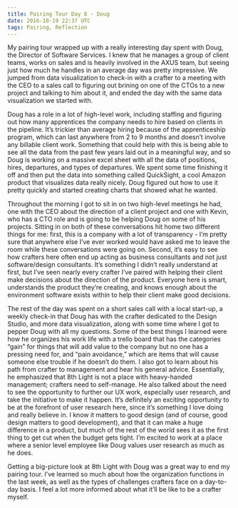 ```yaml
---
title: Pairing Tour Day 8 - Doug
date: 2016-10-19 22:37 UTC
tags: Pairing, Reflection
---
```

My pairing tour wrapped up with a really interesting day spent with Doug, the Director of Software Services. I knew that he manages a group of client teams, works on sales and is heavily involved in the AXUS team, but seeing just how much he handles in an average day was pretty impressive. We jumped from data visualization to check-in with a crafter to a meeting with the CEO to a sales call to figuring out brining on one of the CTOs to a new project and talking to him about it, and ended the day with the same data visualization we started with.

Doug has a role in a lot of high-level work, including staffing and figuring out how many apprentices the company needs to hire based on clients in the pipeline. It’s trickier than average hiring because of the apprenticeship program, which can last anywhere from 2 to 9 months and doesn’t involve any billable client work. Something that could help with this is being able to see all the data from the past few years laid out in a meaningful way, and so Doug is working on a massive excel sheet with all the data of positions, hires, departures, and types of departures. We spent some time finishing it off and then put the data into something called QuickSight, a cool Amazon product that visualizes data really nicely. Doug figured out how to use it pretty quickly and started creating charts that showed what he wanted.

Throughout the morning I got to sit in on two high-level meetings he had, one with the CEO about the direction of a client project and one with Kevin, who has a CTO role and is going to be helping Doug on some of his projects. Sitting in on both of these conversations hit home two different things for me: first, this is a company with a lot of transparency - I’m pretty sure that anywhere else I’ve ever worked would have asked me to leave the room while these conversations were going on. Second, it’s easy to see how crafters here often end up acting as business consultants and not just software/design consultants. It’s something I didn’t really understand at first, but I’ve seen nearly every crafter I’ve paired with helping their client make decisions about the direction of the product. Everyone here is smart, understands the product they’re creating, and knows enough about the environment software exists within to help their client make good decisions.

The rest of the day was spent on a short sales call with a local start-up, a weekly check-in that Doug has with the crafter dedicated to the Design Studio, and more data visualization, along with some time where I got to pepper Doug with all my questions. Some of the best things I learned were how he organizes his work life with a trello board that has the categories “gain” for things that will add value to the company but no one has a pressing need for, and “pain avoidance,” which are items that will cause someone else trouble if he doesn’t do them. I also got to learn about his path from crafter to management and hear his general advice. Essentially, he emphasized that 8th Light is not a place with heavy-handed management; crafters need to self-manage. He also talked about the need to see the opportunity to further our UX work, especially user research, and take the initiative to make it happen. It’s definitely an exciting opportunity to be at the forefront of user research here, since it’s something I love doing and really believe in. I know it matters to good design (and of course, good design matters to good development), and that it can make a huge difference in a product, but much of the rest of the world sees it as the first thing to get cut when the budget gets tight. I’m excited to work at a place where a senior level employee like Doug values user research as much as he does.

Getting a big-picture look at 8th Light with Doug was a great way to end my pairing tour. I’ve learned so much about how the organization functions in the last week, as well as the types of challenges crafters face on a day-to-day basis. I feel a lot more informed about what it’ll be like to be a crafter myself.
